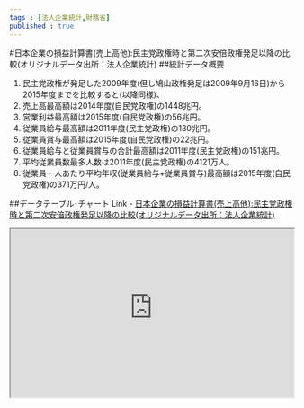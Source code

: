 ```yaml
--- 
tags : [法人企業統計,財務省] 
published : true
---
```

#日本企業の損益計算書(売上高他):民主党政権時と第二次安倍政権発足以降の比較(オリジナルデータ出所：法人企業統計)
##統計データ概要
1. 民主党政権が発足した2009年度(但し鳩山政権発足は2009年9月16日)から2015年度までを比較すると(以降同様)、
1. 売上高最高額は2014年度(自民党政権)の1448兆円。
1. 営業利益最高額は2015年度(自民党政権)の56兆円。
1. 従業員給与最高額は2011年度(民主党政権)の130兆円。
1. 従業員賞与最高額は2015年度(自民党政権)の22兆円。
1. 従業員給与と従業員賞与の合計最高額は2011年度(民主党政権)の151兆円。
1. 平均従業員数最多人数は2011年度(民主党政権)の4121万人。
1. 従業員一人あたり平均年収(従業員給与+従業員賞与)最高額は2015年度(自民党政権)の371万円/人。


##データテーブル･チャート
Link - [日本企業の損益計算書(売上高他):民主党政権時と第二次安倍政権発足以降の比較(オリジナルデータ出所：法人企業統計)](
http://knowledgevault.saecanet.com/charts/am-consulting.co.jp-2016-09-02-13-50-14.html
)

<iframe src="
http://knowledgevault.saecanet.com/charts/am-consulting.co.jp-2016-09-02-13-50-14.html
" width="100%" height="300px"></iframe>